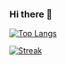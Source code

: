 ### Hi there 👋

[![Top Langs](https://github-readme-stats.vercel.app/api/top-langs/?username=cundejo&layout=compact&theme=dark)](https://github.com/cundejo)

[![Streak](https://github-readme-streak-stats.herokuapp.com/?user=cundejo)](https://github.com/cundejo)

<!--
**cundejo/cundejo** is a ✨ _special_ ✨ repository because its `README.md` (this file) appears on your GitHub profile.

Here are some ideas to get you started:

- 🔭 I’m currently working on ...
- 🌱 I’m currently learning ...
- 👯 I’m looking to collaborate on ...
- 🤔 I’m looking for help with ...
- 💬 Ask me about ...
- 📫 How to reach me: ...
- 😄 Pronouns: ...
- ⚡ Fun fact: ...
-->
